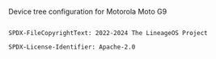 Device tree configuration for Motorola Moto G9


```

SPDX-FileCopyrightText: 2022-2024 The LineageOS Project

SPDX-License-Identifier: Apache-2.0

```

